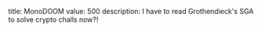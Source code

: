 title: MonoDOOM
value: 500
description: I have to read Grothendieck's SGA to solve crypto challs now?!